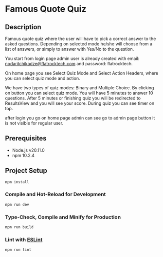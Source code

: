 # Famous Quote Quiz

## Description

Famous quote quiz where the user will have to pick
a correct answer to the asked questions. Depending on selected mode he/she will choose
from a list of answers, or simply to answer with Yes/No to the question.

You start from login page admin user is already created with email: nodaritchikadze@flatrocktech.com and password: flatrocktech.

On home page you see Select Quiz Mode and Select Action Headers, where you can select quiz mode and action.

We have two types of quiz modes: Binary and Multiple Choice. By clicking on button you can select quiz mode.
You will have 5 minutes to answer 10 questions. After 5 minutes or finishing quiz you will be redirected to ResultsView and you will see your score.
During quiz you can see timer on top.

after login you go on home page admin can see go to admin page button it is not visible for regular user.


## Prerequisites

- Node.js v20.11.0
- npm 10.2.4

## Project Setup

```sh
npm install
```

### Compile and Hot-Reload for Development

```sh
npm run dev
```

### Type-Check, Compile and Minify for Production

```sh
npm run build
```

### Lint with [ESLint](https://eslint.org/)

```sh
npm run lint
```

